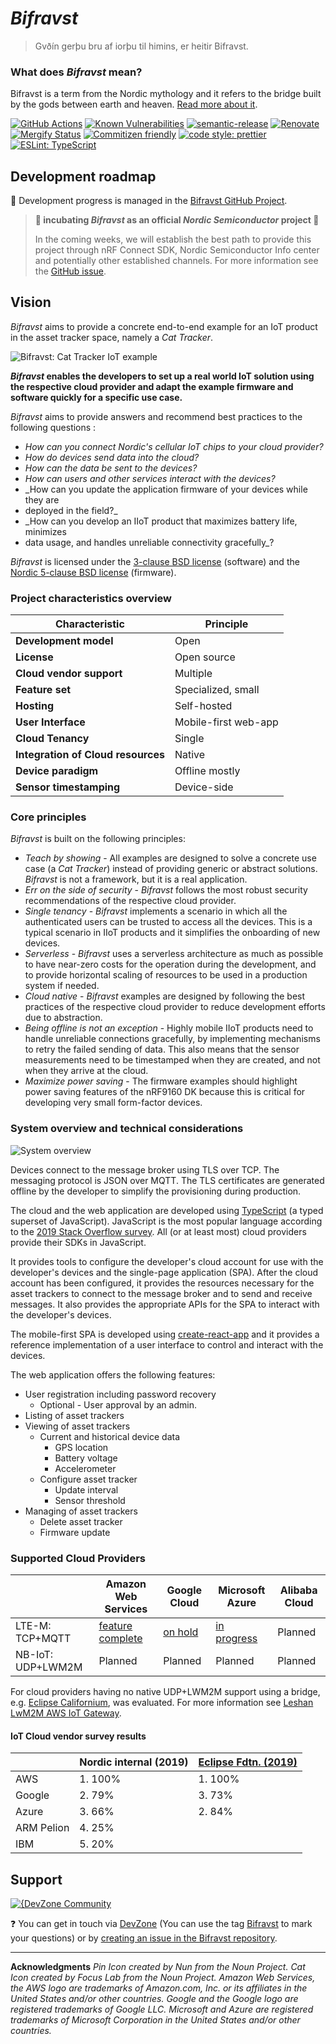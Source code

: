 # _Bifravst_

> Gvðín gerþu bru af iorþu til himins, er heitir Bifravst.

### What does _Bifravst_ mean?

Bifravst is a term from the Nordic mythology and it refers to the bridge built 
by the gods between earth and heaven.
[Read more about it](https://www.lyngen.com/2020/03/the-vikings-and-the-northern-lights-bridge/).

[![GitHub Actions](https://github.com/bifravst/bifravst/workflows/Test%20and%20Release/badge.svg)](https://github.com/bifravst/bifravst/actions)
[![Known Vulnerabilities](https://snyk.io/test/github/bifravst/bifravst/badge.svg)](https://snyk.io/test/github/bifravst/bifravst)
[![semantic-release](https://img.shields.io/badge/%20%20%F0%9F%93%A6%F0%9F%9A%80-semantic--release-e10079.svg)](https://github.com/semantic-release/semantic-release)
[![Renovate](https://img.shields.io/badge/renovate-enabled-brightgreen.svg)](https://renovatebot.com)
[![Mergify Status](https://img.shields.io/endpoint.svg?url=https://dashboard.mergify.io/badges/bifravst/bifravst&style=flat)](https://mergify.io)
[![Commitizen friendly](https://img.shields.io/badge/commitizen-friendly-brightgreen.svg)](http://commitizen.github.io/cz-cli/)
[![code style: prettier](https://img.shields.io/badge/code_style-prettier-ff69b4.svg)](https://github.com/prettier/prettier/)
[![ESLint: TypeScript](https://img.shields.io/badge/ESLint-TypeScript-blue.svg)](https://github.com/typescript-eslint/typescript-eslint)

## Development roadmap

🚧 Development progress is managed in the 
[Bifravst GitHub Project](https://github.com/orgs/bifravst/projects/1).

>**🐣 incubating _Bifravst_ as an official _Nordic Semiconductor_ project 🎉**
>
>In the coming weeks, we will establish the best path to provide this project 
>through nRF Connect SDK, Nordic Semiconductor Info center and potentially other
>established channels. For more information see the
>[GitHub issue](https://github.com/bifravst/bifravst/issues/56).

## Vision

_Bifravst_ aims to provide a concrete end-to-end example for an IoT product in
the asset tracker space, namely a _Cat Tracker_.

![Bifravst: Cat Tracker IoT example](./docs/logo-with-text.png)

**_Bifravst_ enables the developers to set up a real world IoT solution
using the respective cloud provider and adapt the example firmware and software
quickly for a specific use case.**

_Bifravst_ aims to provide answers and recommend best practices to the
following questions :

- _How can you connect Nordic's cellular IoT chips to your cloud provider?_
- _How do devices send data into the cloud?_
- _How can the data be sent to the devices?_
- _How can users and other services interact with the devices?_
- _How can you update the application firmware of your devices while they are 
- deployed in the field?_
- _How can you develop an IIoT product that maximizes battery life, minimizes 
- data usage, and handles unreliable connectivity gracefully_?

_Bifravst_ is licensed under the [3-clause BSD license](./LICENSE) (software) 
and the 
[Nordic 5-clause BSD license](https://github.com/bifravst/firmware/blob/saga/LICENSE)
(firmware).

### Project characteristics overview

| Characteristic                     | Principle                |
| ---------------------------------- | ------------------------ |
| **Development model**              | Open                     |
| **License**                        | Open source              |
| **Cloud vendor support**           | Multiple                 |
| **Feature set**                    | Specialized, small       |
| **Hosting**                        | Self-hosted              |
| **User Interface**                 | Mobile-first web-app     |
| **Cloud Tenancy**                  | Single                   |
| **Integration of Cloud resources** | Native                   |
| **Device paradigm**                | Offline mostly |
| **Sensor timestamping**            | Device-side              |

### Core principles

_Bifravst_ is built on the following principles:

- _Teach by showing_ - All examples are designed to solve a concrete
use case (a _Cat Tracker_) instead of providing generic or abstract solutions.
_Bifravst_ is not a framework, but it is a real application.
- _Err on the side of security_ - _Bifravst_ follows the most robust security
recommendations of the respective cloud provider.
- _Single tenancy_ - _Bifravst_ implements a scenario in which all the 
authenticated users can be trusted to access all the devices. This is a typical
scenario in IIoT products and it simplifies the onboarding of new devices.
- _Serverless_ - _Bifravst_ uses a serverless architecture as much as possible
to have near-zero costs for the operation during the development, and to
provide horizontal scaling of resources to be used in a production system if
needed.
- _Cloud native_ - _Bifravst_ examples are designed by following the best
practices of the respective cloud provider to reduce development efforts due to
abstraction.
- _Being offline is not an exception_ -  Highly mobile IIoT products need to
handle unreliable connections gracefully, by implementing mechanisms to retry
the failed sending of data. This also means that the sensor measurements need
to be timestamped when they are created, and not when they arrive at the cloud.
- _Maximize power saving_ - The firmware examples should highlight power saving
features of the nRF9160 DK because this is critical for developing very small
form-factor devices.

### System overview and technical considerations

![System overview](./docs/System%20overview.jpg)

Devices connect to the message broker using TLS over TCP. The messaging
protocol is JSON over MQTT. The TLS certificates are generated offline by the
developer to simplify the provisioning during production.

The cloud and the web application are developed using
[TypeScript](https://www.typescriptlang.org/) (a typed superset of JavaScript).
JavaScript is the most popular language according to the
[2019 Stack Overflow survey](https://insights.stackoverflow.com/survey/2019#technology).
All (or at least most) cloud providers provide their SDKs in JavaScript.

It provides tools to configure the developer's cloud account for use with the
developer's devices and the single-page application (SPA). After the cloud
account has been configured, it provides the resources necessary for the asset
trackers to connect to the message broker and to send and receive messages.
It also provides the appropriate APIs for the SPA to interact with the
developer's devices.

The mobile-first SPA is developed using
[create-react-app](https://github.com/facebook/create-react-app) and it
provides a reference implementation of a user interface to control and interact
with the devices.

The web application offers the following features:

- User registration including password recovery
  - Optional -  User approval by an admin.
- Listing of asset trackers
- Viewing of asset trackers
  - Current and historical device data
    - GPS location
    - Battery voltage
    - Accelerometer
  - Configure asset tracker
    - Update interval
    - Sensor threshold
- Managing of asset trackers
  - Delete asset tracker
  - Firmware update

### Supported Cloud Providers

|                   | Amazon Web Services                                                                     | Google Cloud                                              | Microsoft Azure                                               | Alibaba Cloud |
| ----------------- | --------------------------------------------------------------------------------------- | --------------------------------------------------------- | ------------------------------------------------------------- | ------------- |
| LTE-M: TCP+MQTT   | [feature complete](https://bifravst.gitbook.io/bifravst/bifravst-on-aws/gettingstarted) | [on hold](https://github.com/bifravst/bifravst/issues/25) | [in progress](https://github.com/bifravst/bifravst/issues/29) | Planned       |
| NB-IoT: UDP+LWM2M | Planned                                                                                 | Planned                                                    | Planned                                                      | Planned       |

For cloud providers having no native UDP+LWM2M support using a bridge, e.g.
[Eclipse Californium](https://github.com/eclipse/californium), was evaluated.
For more information see
[Leshan LwM2M AWS IoT Gateway](https://github.com/coderbyheart/leshan-aws).

#### IoT Cloud vendor survey results


|            | Nordic internal (2019) | [Eclipse Fdtn. (2019)](https://iot.eclipse.org/resources/iot-developer-survey/iot-comm-adoption-survey-2019.pdf) |
| ---------- | ---------------------- | ---------------------------------------------------------------------------------------------------------------- |
| AWS        | 1. 100%                | 1. 100%                                                                                                              |
| Google     | 2. 79%                 | 3. 73%                                                                                                        |
| Azure      | 3. 66%                 | 2. 84%                                                                                                        |
| ARM Pelion | 4. 25%                 |                                                                                                                  |
| IBM        | 5. 20%                 |                                                                                                                  |


## Support

[![{DevZone Community](https://img.shields.io/badge/%7BDevZone-community-brightgreen.svg)](https://devzone.nordicsemi.com/search?q=bifravst)

❓ You can get in touch via [DevZone](https://devzone.nordicsemi.com/)
(You can use the tag
[Bifravst](https://devzone.nordicsemi.com/search?q=bifravst) to mark your
questions) or by
[creating an issue in the Bifravst repository](https://github.com/bifravst/bifravst/issues/new).

---

**Acknowledgments**
_Pin Icon created by Nun from the Noun Project._
_Cat Icon created by Focus Lab from the Noun Project._
_Amazon Web Services, the AWS logo are trademarks of Amazon.com, Inc. or its
affiliates in the United States and/or other countries._
_Google and the Google logo are registered trademarks of Google LLC._
_Microsoft and Azure are registered trademarks of Microsoft Corporation in the
United States and/or other countries._
